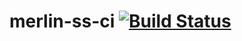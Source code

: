 # merlin-ss-ci [![Build Status][travis-status]][travis]

[travis-status]: https://travis-ci.org/oglopss/merlin-ss-ci.svg
[travis]: https://travis-ci.org/oglopss/merlin-ss-ci

